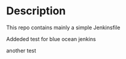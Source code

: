 # Description

This repo contains mainly a simple Jenkinsfile


Addeded test for blue ocean jenkins 

another test
